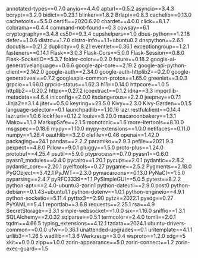 annotated-types==0.7.0
anyio==4.4.0
apturl==0.5.2
asyncio==3.4.3
bcrypt==3.2.0
bidict==0.23.1
blinker==1.8.2
Brlapi==0.8.3
cachelib==0.13.0
cachetools==5.5.0
certifi==2020.6.20
chardet==4.0.0
click==8.1.7
colorama==0.4.4
command-not-found==0.3
cowsay==6.1
cryptography==3.4.8
cs50==9.3.4
cupshelpers==1.0
dbus-python==1.2.18
defer==1.0.6
distro==1.7.0
distro-info==1.1+ubuntu0.2
dnspython==2.6.1
docutils==0.21.2
duplicity==0.8.21
eventlet==0.36.1
exceptiongroup==1.2.1
fasteners==0.14.1
Flask==3.0.3
Flask-Cors==5.0.0
Flask-Session==0.8.0
Flask-SocketIO==5.3.7
folder-color==0.2.0
future==0.18.2
google-ai-generativelanguage==0.6.6
google-api-core==2.19.2
google-api-python-client==2.142.0
google-auth==2.34.0
google-auth-httplib2==0.2.0
google-generativeai==0.7.2
googleapis-common-protos==1.65.0
greenlet==3.0.3
grpcio==1.66.0
grpcio-status==1.62.3
h11==0.14.0
httpcore==1.0.5
httplib2==0.20.2
httpx==0.27.2
icoextract==0.1.2
idna==3.3
importlib-metadata==4.6.4
iniconfig==2.0.0
itsdangerous==2.2.0
jeepney==0.7.1
Jinja2==3.1.4
jiter==0.5.0
keyring==23.5.0
Kivy==2.3.0
Kivy-Garden==0.1.5
language-selector==0.1
launchpadlib==1.10.16
lazr.restfulclient==0.14.4
lazr.uri==1.0.6
lockfile==0.12.2
louis==3.20.0
macaroonbakery==1.3.1
Mako==1.1.3
MarkupSafe==2.1.5
monotonic==1.6
more-itertools==8.10.0
msgspec==0.18.6
mypy==1.10.0
mypy-extensions==1.0.0
netifaces==0.11.0
numpy==1.26.4
oauthlib==3.2.0
olefile==0.46
openai==1.42.0
packaging==24.1
pandas==2.2.2
paramiko==2.9.3
pefile==2021.9.3
pexpect==4.8.0
Pillow==9.0.1
pluggy==1.5.0
proto-plus==1.24.0
protobuf==4.25.4
psutil==5.9.0
ptyprocess==0.7.0
pyasn1==0.6.0
pyasn1_modules==0.4.0
pycairo==1.20.1
pycups==2.0.1
pydantic==2.8.2
pydantic_core==2.20.1
pyelftools==0.27
pygame==2.5.2
Pygments==2.18.0
PyGObject==3.42.1
PyJWT==2.3.0
pymacaroons==0.13.0
PyNaCl==1.5.0
pyparsing==2.4.7
pyRFC3339==1.1
PySimpleGUI==5.0.5
pytest==8.2.2
python-apt===2.4.0-ubuntu3-zorin1
python-dateutil==2.9.0.post0
python-debian==0.1.43+ubuntu1.1
python-dotenv==1.0.1
python-engineio==4.9.1
python-socketio==5.11.4
pyttsx3==2.90
pytz==2022.1
pyxdg==0.27
PyYAML==5.4.1
reportlab==3.6.8
requests==2.25.1
rsa==4.9
SecretStorage==3.3.1
simple-websocket==1.0.0
six==1.16.0
sniffio==1.3.1
SQLAlchemy==2.0.32
sqlparse==0.5.1
termcolor==2.4.0
tomli==2.0.1
tqdm==4.66.5
typing_extensions==4.12.1
tzdata==2024.1
ubuntu-drivers-common==0.0.0
ufw==0.36.1
unattended-upgrades==0.1
uritemplate==4.1.1
urllib3==1.26.5
wadllib==1.3.6
Werkzeug==3.0.4
wsproto==1.2.0
xdg==5
xkit==0.0.0
zipp==1.0.0
zorin-appearance==5.0
zorin-connect==1.2
zorin-exec-guard==1.5

